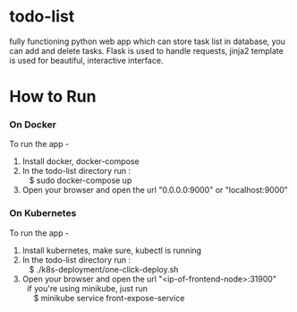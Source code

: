 # todo-list
fully functioning python web app which can store task list in database, you can add and delete tasks. Flask is used to handle requests, jinja2 template is used for beautiful, interactive interface.


# How to Run

### On Docker
To run the app -
  1. Install docker, docker-compose
  2. In the todo-list directory run : \
       &nbsp;&nbsp;  $ sudo docker-compose up
  3. Open your browser and open the url "0.0.0.0:9000"  or "localhost:9000"
  
### On Kubernetes
To run the app -
  1. Install kubernetes, make sure, kubectl is running
  2. In the todo-list directory run : \
       &nbsp;&nbsp;  $ ./k8s-deployment/one-click-deploy.sh
  3. Open your browser and open the url "\<ip-of-frontend-node\>:31900" \
  &nbsp; if you're using minikube, just run  \
  &nbsp;&nbsp;&nbsp;&nbsp;&nbsp;$ minikube service front-expose-service
